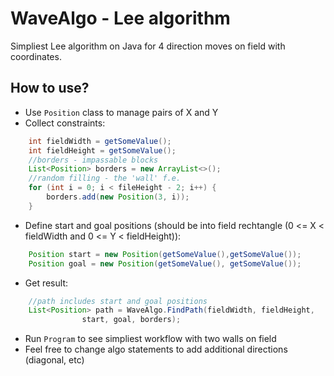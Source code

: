 # WaveAlgo - Lee algorithm
Simpliest Lee algorithm on Java for 4 direction moves on field with coordinates.

## How to use?
* Use `Position` class to manage pairs of X and Y
* Collect constraints:
```java
    int fieldWidth = getSomeValue();
    int fieldHeight = getSomeValue();
    //borders - impassable blocks
    List<Position> borders = new ArrayList<>();
    //random filling - the 'wall' f.e.
    for (int i = 0; i < fileHeight - 2; i++) {
        borders.add(new Position(3, i));
    }
```
* Define start and goal positions (should be into field rechtangle (0 <= X < fieldWidth and 0 <= Y < fieldHeight)):
```java
    Position start = new Position(getSomeValue(),getSomeValue());
    Position goal = new Position(getSomeValue(), getSomeValue());
```
* Get result:
```java
    //path includes start and goal positions
    List<Position> path = WaveAlgo.FindPath(fieldWidth, fieldHeight,
                start, goal, borders);
```
* Run `Program` to see simpliest workflow with two walls on field
* Feel free to change algo statements to add additional directions (diagonal, etc)
